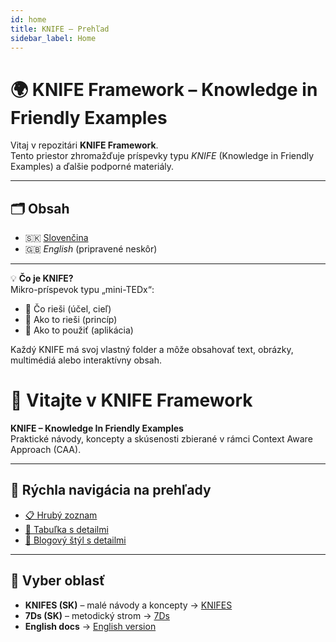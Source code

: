 ```yaml
---
id: home
title: KNIFE – Prehľad
sidebar_label: Home
---
```


# 🌍 KNIFE Framework – Knowledge in Friendly Examples

Vitaj v repozitári **KNIFE Framework**.  
Tento priestor zhromažďuje príspevky typu *KNIFE* (Knowledge in Friendly Examples) a ďalšie podporné materiály.

---

## 🗂 Obsah
- 🇸🇰 [Slovenčina](./sk/index.md)
- 🇬🇧 *English* (pripravené neskôr)

---

💡 **Čo je KNIFE?**  
Mikro-príspevok typu „mini-TEDx“:  
- 🎯 Čo rieši (účel, cieľ)  
- 🧩 Ako to rieši (princíp)  
- 🧪 Ako to použiť (aplikácia)  

Každý KNIFE má svoj vlastný folder a môže obsahovať text, obrázky, multimédiá alebo interaktívny obsah.
# 👋 Vitajte v KNIFE Framework

**KNIFE – Knowledge In Friendly Examples**  
Praktické návody, koncepty a skúsenosti zbierané v rámci Context Aware Approach (CAA).

---

## 🔗 Rýchla navigácia na prehľady

- [📋 Hrubý zoznam](./sk/knifes/KNIFEsOverview.md)
- [📑 Tabuľka s detailmi](./sk/knifes/KNIFE_Overview_List.md)
- [📘 Blogový štýl s detailmi](./sk/knifes/KNIFE_Overview_Details.md)

---

## 🌳 Vyber oblasť

- **KNIFES (SK)** – malé návody a koncepty → [KNIFES](./knifes/)
- **7Ds (SK)** – metodický strom → [7Ds](./7Ds/)
- **English docs** → [English version](/en/)